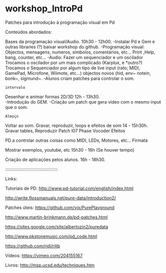 # workshop_IntroPd
Patches para introdução à programação visual em Pd

Conteúdos abordados:

Bases da programação visual/Audio. 10h30 - 12h00.
    -Instalar Pd e Gem e outras libraries (?) baixar workshop do github.
    -Programação visual:
      Objectos, mensagens, numeros, simbolos, comentários, etc…
      Print ,Help, bang, counter, etc…
     -Audio:
      Fazer um sequenciador e um oscilador
      Trocamos o oscilador por um mais complicado (Karplux, e *outro?)
      Trocamos o Sequenciador por algum tipo de live input (rato; MIDI, GamePad, Microfone, Wiimote, etc…) objectos novos (hid, env~ notein, bonk~, sigmund~.
     -Alunos criam patches para controlar o som.
    
    intervalo

Desenhar e animar formas 2D/3D  12h - 13h30.  
 -Introdução do GEM.
 -Criação um patch que gera vídeo com o mesmo input que o som.

    Almoço

Voltar ao som. Gravar, reproduzir, loops e efeitos de som 14 - 15h30h.
    Gravar tables, Reproduzir
Patch I07 Phase Vocoder
Efeitos

PD a controlar outras coisas como MIDI, LEDs, Motores, etc… Firmata
    
Mostrar exemplos, youtube, etc 15h30 - 16h  (Se houver tempo)

Criação de aplicações pelos alunos. 16h - 18h30.    

::::::::::::::::::::::::::::::::::::::::::

Links:

Tutoriais de PD:
http://www.pd-tutorial.com/english/index.html

http://write.flossmanuals.net/pure-data/introduction2/

Patches úteis:
https://github.com/vjx/PurePlayground

http://www.martin-brinkmann.de/pd-patches.html

https://sites.google.com/site/albertozin2/puredata

http://www.pkstonemusic.com/pd_code.html

https://github.com/rjdj/rjlib

Vídeos:
https://vimeo.com/204155167

Livros:
http://msp.ucsd.edu/techniques.htm
